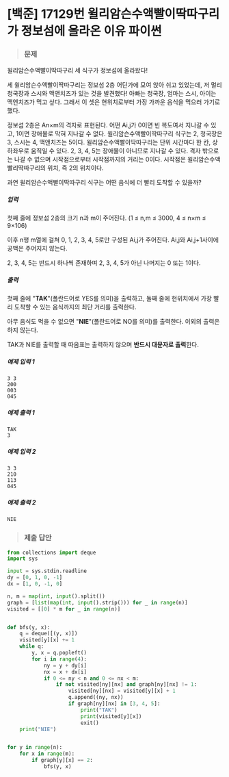 # [백준] 17129번 윌리암슨수액빨이딱따구리가 정보섬에 올라온 이유 파이썬

> ### 문제

윌리암슨수액빨이딱따구리 세 식구가 정보섬에 올라왔다!

세 윌리암슨수액빨이딱따구리는 정보섬 2층 어딘가에 모여 앉아 쉬고 있었는데, 저 멀리 청국장과 스시와 맥앤치즈가 있는 것을 발견했다! 아빠는 청국장, 엄마는 스시, 아이는 맥앤치즈가 먹고 싶다. 그래서 이 셋은 현위치로부터 가장 가까운 음식을 먹으러 가기로 했다.

정보섬 2층은 An×m의 격자로 표현된다. 어떤 Ai,j가 0이면 빈 복도여서 지나갈 수 있고, 1이면 장애물로 막혀 지나갈 수 없다. 윌리암슨수액빨이딱따구리 식구는 2, 청국장은 3, 스시는 4, 맥앤치즈는 5이다. 윌리암슨수액빨이딱따구리는 단위 시간마다 한 칸, 상하좌우로 움직일 수 있다. 2, 3, 4, 5는 장애물이 아니므로 지나갈 수 있다. 격자 밖으로는 나갈 수 없으며 시작점으로부터 시작점까지의 거리는 0이다. 시작점은 윌리암슨수액빨리딱따구리의 위치, 즉 2의 위치이다.

과연 윌리암슨수액빨이딱따구리 식구는 어떤 음식에 더 빨리 도착할 수 있을까?

##### 입력

첫째 줄에 정보섬 2층의 크기 n과 m이 주어진다. (1 ≤ n,m ≤ 3000, 4 ≤ n×m ≤ 9×106)

이후 n행 m열에 걸쳐 0, 1, 2, 3, 4, 5로만 구성된 Ai,j가 주어진다. Ai,j와 Ai,j+1사이에 공백은 주어지지 않는다.

2, 3, 4, 5는 반드시 하나씩 존재하며 2, 3, 4, 5가 아닌 나머지는 0 또는 1이다.

##### 출력

첫째 줄에 "**TAK**"(폴란드어로 YES를 의미)을 출력하고, 둘째 줄에 현위치에서 가장 빨리 도착할 수 있는 음식까지의 최단 거리를 출력한다.

아무 음식도 먹을 수 없으면 "**NIE**"(폴란드어로 NO를 의미)를 출력한다. 이외의 출력은 하지 않는다.

TAK과 NIE를 출력할 때 따옴표는 출력하지 않으며 **반드시 대문자로 출력**한다.

##### 예제 입력 1

```
3 3
200
003
045
```

##### 예제 출력 1

```
TAK
3
```

##### 예제 입력 2

```
3 3
210
113
045
```

##### 예제 출력 2

```
NIE
```

> ### 제출 답안

```python
from collections import deque
import sys

input = sys.stdin.readline
dy = [0, 1, 0, -1]
dx = [1, 0, -1, 0]

n, m = map(int, input().split())
graph = [list(map(int, input().strip())) for _ in range(n)]
visited = [[0] * m for _ in range(n)]


def bfs(y, x):
    q = deque([(y, x)])
    visited[y][x] += 1
    while q:
        y, x = q.popleft()
        for i in range(4):
            ny = y + dy[i]
            nx = x + dx[i]
            if 0 <= ny < n and 0 <= nx < m:
                if not visited[ny][nx] and graph[ny][nx] != 1:
                    visited[ny][nx] = visited[y][x] + 1
                    q.append((ny, nx))
                    if graph[ny][nx] in [3, 4, 5]:
                        print("TAK")
                        print(visited[y][x])
                        exit()
    print("NIE")


for y in range(n):
    for x in range(m):
        if graph[y][x] == 2:
            bfs(y, x)
```